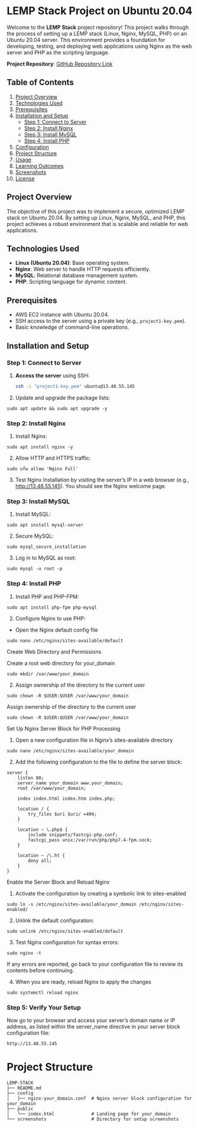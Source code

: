 # LEMP Stack Project on Ubuntu 20.04

Welcome to the **LEMP Stack** project repository! This project walks through the process of setting up a LEMP stack (Linux, Nginx, MySQL, PHP) on an Ubuntu 20.04 server. This environment provides a foundation for developing, testing, and deploying web applications using Nginx as the web server and PHP as the scripting language.

**Project Repository**: [GitHub Repository Link](https://github.com/Dugofresh/LEMP-STACK.git)

## Table of Contents
1. [Project Overview](#project-overview)
2. [Technologies Used](#technologies-used)
3. [Prerequisites](#prerequisites)
4. [Installation and Setup](#installation-and-setup)
   - [Step 1: Connect to Server](#step-1-connect-to-server)
   - [Step 2: Install Nginx](#step-2-install-nginx)
   - [Step 3: Install MySQL](#step-3-install-mysql)
   - [Step 4: Install PHP](#step-4-install-php)
5. [Configuration](#configuration)
6. [Project Structure](#project-structure)
7. [Usage](#usage)
8. [Learning Outcomes](#learning-outcomes)
9. [Screenshots](#screenshots)
10. [License](#license)

## Project Overview
The objective of this project was to implement a secure, optimized LEMP stack on Ubuntu 20.04. By setting up Linux, Nginx, MySQL, and PHP, this project achieves a robust environment that is scalable and reliable for web applications.

## Technologies Used
- **Linux (Ubuntu 20.04)**: Base operating system.
- **Nginx**: Web server to handle HTTP requests efficiently.
- **MySQL**: Relational database management system.
- **PHP**: Scripting language for dynamic content.

## Prerequisites
- AWS EC2 instance with Ubuntu 20.04.
- SSH access to the server using a private key (e.g., `project1-key.pem`).
- Basic knowledge of command-line operations.

## Installation and Setup

### Step 1: Connect to Server
1. **Access the server** using SSH:
   ```bash
   ssh -i "project1-key.pem" ubuntu@13.48.55.145


2. Update and upgrade the package lists:
````
sudo apt update && sudo apt upgrade -y
````
### Step 2: Install Nginx

1. Install Nginx:
````
sudo apt install nginx -y
````
2. Allow HTTP and HTTPS traffic:
```
sudo ufw allow 'Nginx Full'
````
3. Test Nginx Installation by visiting the server’s IP in a web browser (e.g., http://13.48.55.145). You should see the Nginx welcome page.

### Step 3: Install MySQL
1. Install MySQL:
```
sudo apt install mysql-server 
````
2. Secure MySQL:
```
sudo mysql_secure_installation
````
3. Log in to MySQL as root:
````
sudo mysql -u root -p
````
### Step 4: Install PHP
1. Install PHP and PHP-FPM:
```` 
sudo apt install php-fpm php-mysql
````
2. Configure Nginx to use PHP:

 - Open the Nginx default config file
 ````
 sudo nano /etc/nginx/sites-available/default
````
Create Web Directory and Permissions

Create a root web directory for your_domain

````
sudo mkdir /var/www/your_domain
````
2. Assign ownership of the directory to the current user
````
sudo chown -R $USER:$USER /var/www/your_domain
````
Assign ownership of the directory to the current user

````
sudo chown -R $USER:$USER /var/www/your_domain
````
Set Up Nginx Server Block for PHP Processing

1. Open a new configuration file in Nginx’s sites-available directory
````
sudo nano /etc/nginx/sites-available/your_domain
````
2. Add the following configuration to the file to define the server block:
````
server {
    listen 80;
    server_name your_domain www.your_domain;
    root /var/www/your_domain;

    index index.html index.htm index.php;

    location / {
        try_files $uri $uri/ =404;
    }

    location ~ \.php$ {
        include snippets/fastcgi-php.conf;
        fastcgi_pass unix:/var/run/php/php7.4-fpm.sock;
    }

    location ~ /\.ht {
        deny all;
    }
}
````
Enable the Server Block and Reload Nginx

1. Activate the configuration by creating a symbolic link to sites-enabled
````
sudo ln -s /etc/nginx/sites-available/your_domain /etc/nginx/sites-enabled/
````
2. Unlink the default configuration:
````
sudo unlink /etc/nginx/sites-enabled/default
````
3. Test Nginx configuration for syntax errors:
````
sudo nginx -t
````
If any errors are reported, go back to your configuration file to review its contents before continuing.

4. When you are ready, reload Nginx to apply the changes
````
sudo systemctl reload nginx
````
### Step 5: Verify Your Setup
Now go to your browser and access your server’s domain name or IP address, as listed within the server_name directive in your server block configuration file:
````
http://13.48.55.145
````

# Project Structure
````
LEMP-STACK
├── README.md
├── config
│   ├── nginx-your_domain.conf  # Nginx server block configuration for your_domain
├── public
│   └── index.html              # Landing page for your_domain
└── screenshots                 # Directory for setup screenshots

````



